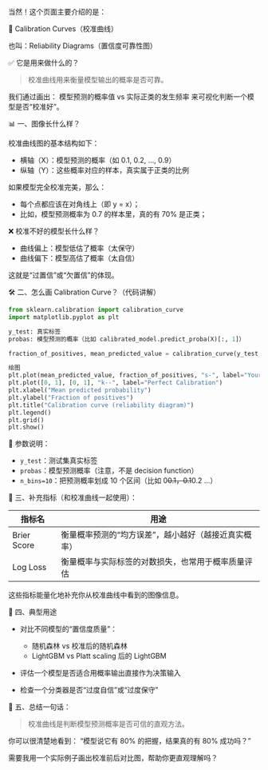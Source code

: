 当然！这个页面主要介绍的是：



🎯 Calibration Curves（校准曲线）

也叫：Reliability Diagrams（置信度可靠性图）



✅ 它是用来做什么的？

> 校准曲线用来衡量模型输出的概率是否可靠。

我们通过画出：
模型预测的概率值 vs 实际正类的发生频率
来可视化判断一个模型是否“校准好”。



📊 一、图像长什么样？

校准曲线图的基本结构如下：

* 横轴（X）：模型预测的概率（如 0.1, 0.2, ..., 0.9）
* 纵轴（Y）：这些概率对应的样本，真实属于正类的比例

如果模型完全校准完美，那么：

* 每个点都应该在对角线上（即 y = x）；
* 比如，模型预测概率为 0.7 的样本里，真的有 70% 是正类；



❌ 校准不好的模型长什么样？

* 曲线偏上：模型低估了概率（太保守）
* 曲线偏下：模型高估了概率（太自信）

这就是“过置信”或“欠置信”的体现。



🛠️ 二、怎么画 Calibration Curve？（代码讲解）

```python
from sklearn.calibration import calibration_curve
import matplotlib.pyplot as plt

y_test: 真实标签
probas: 模型预测的概率（比如 calibrated_model.predict_proba(X)[:, 1]）

fraction_of_positives, mean_predicted_value = calibration_curve(y_test, probas, n_bins=10)

绘图
plt.plot(mean_predicted_value, fraction_of_positives, "s-", label="Your Model")
plt.plot([0, 1], [0, 1], "k--", label="Perfect Calibration")
plt.xlabel("Mean predicted probability")
plt.ylabel("Fraction of positives")
plt.title("Calibration curve (reliability diagram)")
plt.legend()
plt.grid()
plt.show()
```



🧮 参数说明：

* `y_test`：测试集真实标签
* `probas`：模型预测概率（注意，不是 decision function）
* `n_bins=10`：把预测概率划成 10 个区间（比如 0~~0.1，0.1~~0.2 ...）



📌 三、补充指标（和校准曲线一起使用）：

| 指标名             | 用途                          |
| --------------- | --------------------------- |
| Brier Score | 衡量概率预测的“均方误差”，越小越好（越接近真实概率） |
| Log Loss    | 衡量概率与实际标签的对数损失，也常用于概率质量评估   |

这些指标能量化地补充你从校准曲线中看到的图像信息。



🎯 四、典型用途

* 对比不同模型的“置信度质量”：

  * 随机森林 vs 校准后的随机森林
  * LightGBM vs Platt scaling 后的 LightGBM
* 评估一个模型是否适合用概率输出直接作为决策输入
* 检查一个分类器是否“过度自信”或“过度保守”



🧠 五、总结一句话：

> 校准曲线是判断模型预测概率是否可信的直观方法。

你可以很清楚地看到：
“模型说它有 80% 的把握，结果真的有 80% 成功吗？”



需要我用一个实际例子画出校准前后对比图，帮助你更直观理解吗？
